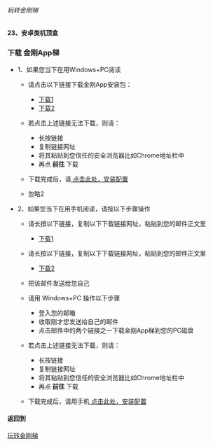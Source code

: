 ###### 玩转金刚梯
#### 23、安卓类机顶盒
### 下载 金刚App梯

- 1、如果您当下在用Windows+PC阅读
  - 请点击以下链接下载金刚App安装包：
    - [下载1](https://github.com/a2zitpro/client/releases/download/latest/app-prod-release.apk)
    - [下载2](https://bitbucket.org/kk64/public/downloads/app-prod-release.apk)

  - 若点击上述链接无法下载，则请：
    - 长按链接
    - 复制链接网址
    - 将其粘贴到您信任的安全浏览器比如Chrome地址栏中
    - 再点<strong> 前往 </strong>下载

  - 下载完成后，请[ 点击此处，安装配置](https://github.com/a2zitpro/web/blob/master/LadderFree/Android/TVBox/KKLadderAPP/KKLadderAPPConfigure.md)
  - 忽略2

- 2、如果您当下在用手机阅读，请按以下步骤操作
  - 请长按以下链接，复制以下下载链接网址，粘贴到您的邮件正文里
    - [下载1](https://github.com/a2zitpro/client/releases/download/latest/app-prod-release.apk)
  - 请长按以下链接，复制以下下载链接网址，粘贴到您的邮件正文里
    - [下载2](https://bitbucket.org/kk64/public/downloads/app-prod-release.apk)
  - 把该邮件发送给您自己

  - 请用 Windows+PC 操作以下步骤
    - 登入您的邮箱
    - 收取刚才您发送给自己的邮件
    - 点击邮件中的两个链接之一下载金刚App梯到您的PC磁盘

  - 若点击上述链接无法下载，则请：
    - 长按链接
    - 复制链接网址
    - 将其粘贴到您信任的安全浏览器比如Chrome地址栏中
    - 再点<strong> 前往 </strong>下载

  - 下载完成后，请用手机[ 点击此处，安装配置](https://github.com/a2zitpro/web/blob/master/LadderFree/Android/TVBox/KKLadderAPP/KKLadderAPPConfigure.md)

 

#### 返回到
[玩转金刚梯](https://github.com/a2zitpro/web/blob/master/LadderFree/A.md)
